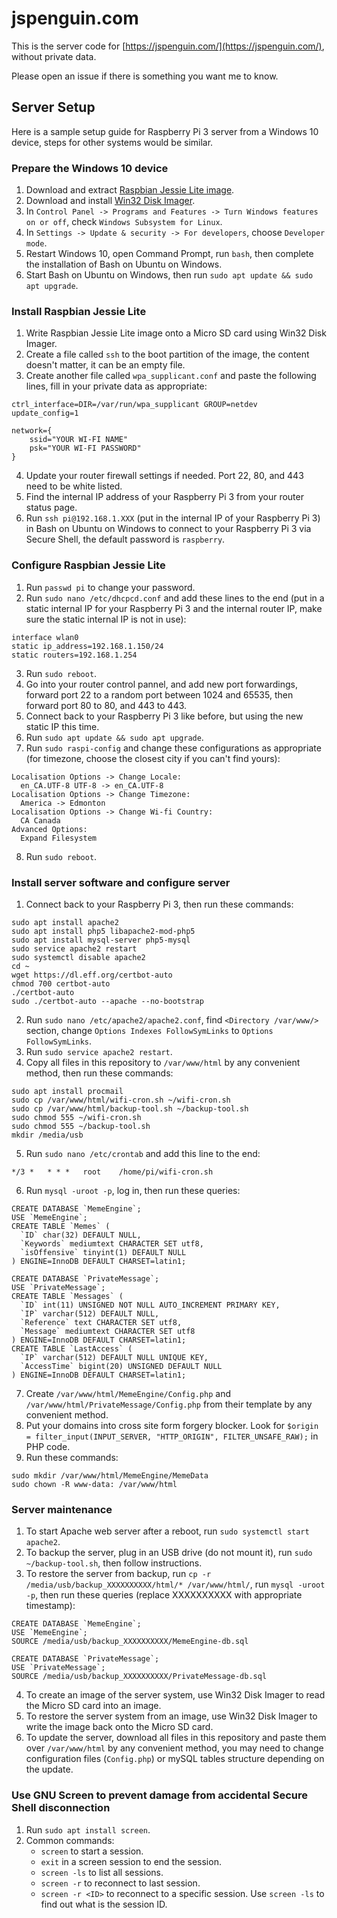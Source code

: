 # jspenguin.com

This is the server code for [https://jspenguin.com/](https://jspenguin.com/), without private data. 

Please open an issue if there is something you want me to know. 

## Server Setup

Here is a sample setup guide for Raspberry Pi 3 server from a Windows 10 device, steps for other systems would be similar. 

### Prepare the Windows 10 device

1. Download and extract [Raspbian Jessie Lite image](https://www.raspberrypi.org/downloads/raspbian/). 
2. Download and install [Win32 Disk Imager](https://sourceforge.net/projects/win32diskimager/). 
3. In `Control Panel -> Programs and Features -> Turn Windows features on or off`, check `Windows Subsystem for Linux`. 
4. In `Settings -> Update & security -> For developers`, choose `Developer mode`. 
5. Restart Windows 10, open Command Prompt, run `bash`, then complete the installation of Bash on Ubuntu on Windows. 
6. Start Bash on Ubuntu on Windows, then run `sudo apt update && sudo apt upgrade`. 

### Install Raspbian Jessie Lite

1. Write Raspbian Jessie Lite image onto a Micro SD card using Win32 Disk Imager. 
2. Create a file called `ssh` to the boot partition of the image, the content doesn't matter, it can be an empty file. 
3. Create another file called `wpa_supplicant.conf` and paste the following lines, fill in your private data as appropriate: 

```
ctrl_interface=DIR=/var/run/wpa_supplicant GROUP=netdev
update_config=1

network={
    ssid="YOUR WI-FI NAME"
    psk="YOUR WI-FI PASSWORD"
}
```

4. Update your router firewall settings if needed. Port 22, 80, and 443 need to be white listed. 
5. Find the internal IP address of your Raspberry Pi 3 from your router status page. 
6. Run `ssh pi@192.168.1.XXX` (put in the internal IP of your Raspberry Pi 3) in Bash on Ubuntu on Windows to connect to your 
 Raspberry Pi 3 via Secure Shell, the default password is `raspberry`. 

### Configure Raspbian Jessie Lite

1. Run `passwd pi` to change your password. 
2. Run `sudo nano /etc/dhcpcd.conf` and add these lines to the end (put in a static internal IP for your Raspberry Pi 3 
 and the internal router IP, make sure the static internal IP is not in use): 

```
interface wlan0
static ip_address=192.168.1.150/24
static routers=192.168.1.254
```

3. Run `sudo reboot`. 
4. Go into your router control pannel, and add new port forwardings, forward port 22 to a random port between 1024 and 65535, 
 then forward port 80 to 80, and 443 to 443. 
5. Connect back to your Raspberry Pi 3 like before, but using the new static IP this time. 
6. Run `sudo apt update && sudo apt upgrade`. 
7. Run `sudo raspi-config` and change these configurations as appropriate (for timezone, choose the closest city if 
 you can't find yours): 

```
Localisation Options -> Change Locale: 
  en_CA.UTF-8 UTF-8 -> en_CA.UTF-8
Localisation Options -> Change Timezone: 
  America -> Edmonton
Localisation Options -> Change Wi-fi Country: 
  CA Canada
Advanced Options: 
  Expand Filesystem
```

8. Run `sudo reboot`. 

### Install server software and configure server

1. Connect back to your Raspberry Pi 3, then run these commands: 

```
sudo apt install apache2
sudo apt install php5 libapache2-mod-php5
sudo apt install mysql-server php5-mysql
sudo service apache2 restart
sudo systemctl disable apache2
cd ~
wget https://dl.eff.org/certbot-auto
chmod 700 certbot-auto
./certbot-auto
sudo ./certbot-auto --apache --no-bootstrap
```

2. Run `sudo nano /etc/apache2/apache2.conf`, find `<Directory /var/www/>` section, change `Options Indexes FollowSymLinks` to
 `Options FollowSymLinks`. 
3. Run `sudo service apache2 restart`. 
4. Copy all files in this repository to `/var/www/html` by any convenient method, then run these commands: 

```
sudo apt install procmail
sudo cp /var/www/html/wifi-cron.sh ~/wifi-cron.sh
sudo cp /var/www/html/backup-tool.sh ~/backup-tool.sh
sudo chmod 555 ~/wifi-cron.sh
sudo chmod 555 ~/backup-tool.sh
mkdir /media/usb
```

5. Run `sudo nano /etc/crontab` and add this line to the end: 

```
*/3 *   * * *   root    /home/pi/wifi-cron.sh
```

6. Run `mysql -uroot -p`, log in, then run these queries: 

```
CREATE DATABASE `MemeEngine`;
USE `MemeEngine`;
CREATE TABLE `Memes` (
  `ID` char(32) DEFAULT NULL,
  `Keywords` mediumtext CHARACTER SET utf8,
  `isOffensive` tinyint(1) DEFAULT NULL
) ENGINE=InnoDB DEFAULT CHARSET=latin1;

CREATE DATABASE `PrivateMessage`;
USE `PrivateMessage`;
CREATE TABLE `Messages` (
  `ID` int(11) UNSIGNED NOT NULL AUTO_INCREMENT PRIMARY KEY,
  `IP` varchar(512) DEFAULT NULL,
  `Reference` text CHARACTER SET utf8,
  `Message` mediumtext CHARACTER SET utf8
) ENGINE=InnoDB DEFAULT CHARSET=latin1;
CREATE TABLE `LastAccess` (
  `IP` varchar(512) DEFAULT NULL UNIQUE KEY,
  `AccessTime` bigint(20) UNSIGNED DEFAULT NULL
) ENGINE=InnoDB DEFAULT CHARSET=latin1;
```

7. Create `/var/www/html/MemeEngine/Config.php` and `/var/www/html/PrivateMessage/Config.php` from their template by any 
 convenient method. 
8. Put your domains into cross site form forgery blocker. 
 Look for `$origin = filter_input(INPUT_SERVER, "HTTP_ORIGIN", FILTER_UNSAFE_RAW);` in PHP code. 
9. Run these commands: 

```
sudo mkdir /var/www/html/MemeEngine/MemeData
sudo chown -R www-data: /var/www/html
```

### Server maintenance

1. To start Apache web server after a reboot, run `sudo systemctl start apache2`. 
2. To backup the server, plug in an USB drive (do not mount it), run `sudo ~/backup-tool.sh`, then follow instructions. 
3. To restore the server from backup, run `cp -r /media/usb/backup_XXXXXXXXXX/html/* /var/www/html/`, 
 run `mysql -uroot -p`, then run these queries (replace XXXXXXXXXX with appropriate timestamp): 

```
CREATE DATABASE `MemeEngine`;
USE `MemeEngine`;
SOURCE /media/usb/backup_XXXXXXXXXX/MemeEngine-db.sql

CREATE DATABASE `PrivateMessage`;
USE `PrivateMessage`;
SOURCE /media/usb/backup_XXXXXXXXXX/PrivateMessage-db.sql
```

4. To create an image of the server system, use Win32 Disk Imager to read the Micro SD card into an image. 
5. To restore the server system from an image, use Win32 Disk Imager to write the image back onto the Micro SD card. 
6. To update the server, download all files in this repository and paste them over `/var/www/html` by any convenient method, 
 you may need to change configuration files (`Config.php`) or mySQL tables structure depending on the update. 

### Use GNU Screen to prevent damage from accidental Secure Shell disconnection

1. Run `sudo apt install screen`. 
2. Common commands: 
    * `screen` to start a session. 
    * `exit` in a screen session to end the session. 
    * `screen -ls` to list all sessions. 
    * `screen -r` to reconnect to last session. 
    * `screen -r <ID>` to reconnect to a specific session. Use `screen -ls` to find out what is the session ID. 
